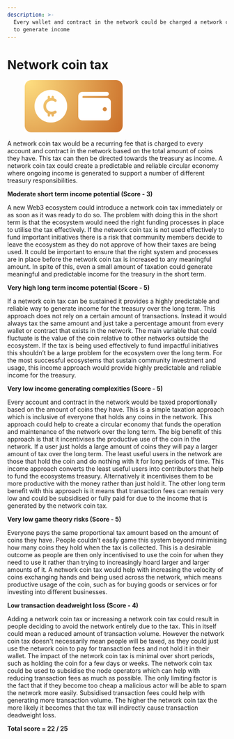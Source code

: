 ```yaml
---
description: >-
  Every wallet and contract in the network could be charged a network coin tax
  to generate income
---
```


# Network coin tax

<div align="left"><figure><img src="../../.gitbook/assets/income-asset-holding-tax.png" alt="" width="225"><figcaption></figcaption></figure></div>

A network coin tax would be a recurring fee that is charged to every account and contract in the network based on the total amount of coins they have. This tax can then be directed towards the treasury as income. A network coin tax could create a predictable and reliable circular economy where ongoing income is generated to support a number of different treasury responsibilities.



**Moderate short term income potential (Score - 3)**

A new Web3 ecosystem could introduce a network coin tax immediately or as soon as it was ready to do so. The problem with doing this in the short term is that the ecosystem would need the right funding processes in place to utilise the tax effectively. If the network coin tax is not used effectively to fund important initiatives there is a risk that community members decide to leave the ecosystem as they do not approve of how their taxes are being used. It could be important to ensure that the right system and processes are in place before the network coin tax is increased to any meaningful amount. In spite of this, even a small amount of taxation could generate meaningful and predictable income for the treasury in the short term.



**Very high long term income potential (Score - 5)**

If a network coin tax can be sustained it provides a highly predictable and reliable way to generate income for the treasury over the long term. This approach does not rely on a certain amount of transactions. Instead it would always tax the same amount and just take a percentage amount from every wallet or contract that exists in the network. The main variable that could fluctuate is the value of the coin relative to other networks outside the ecosystem. If the tax is being used effectively to fund impactful initiatives this shouldn’t be a large problem for the ecosystem over the long term. For the most successful ecosystems that sustain community investment and usage, this income approach would provide highly predictable and reliable income for the treasury.



**Very low income generating complexities (Score - 5)**

Every account and contract in the network would be taxed proportionally based on the amount of coins they have. This is a simple taxation approach which is inclusive of everyone that holds any coins in the network. This approach could help to create a circular economy that funds the operation and maintenance of the network over the long term. The big benefit of this approach is that it incentivises the productive use of the coin in the network. If a user just holds a large amount of coins they will pay a larger amount of tax over the long term. The least useful users in the network are those that hold the coin and do nothing with it for long periods of time. This income approach converts the least useful users into contributors that help to fund the ecosystems treasury. Alternatively it incentivises them to be more productive with the money rather than just hold it. The other long term benefit with this approach is it means that transaction fees can remain very low and could be subsidised or fully paid for due to the income that is generated by the network coin tax.



**Very low game theory risks (Score - 5)**

Everyone pays the same proportional tax amount based on the amount of coins they have. People couldn’t easily game this system beyond minimising how many coins they hold when the tax is collected. This is a desirable outcome as people are then only incentivised to use the coin for when they need to use it rather than trying to increasingly hoard larger and larger amounts of it. A network coin tax would help with increasing the velocity of coins exchanging hands and being used across the network, which means productive usage of the coin, such as for buying goods or services or for investing into different businesses.



**Low transaction deadweight loss (Score - 4)**

Adding a network coin tax or increasing a network coin tax could result in people deciding to avoid the network entirely due to the tax. This in itself could mean a reduced amount of transaction volume. However the network coin tax doesn't necessarily mean people will be taxed, as they could just use the network coin to pay for transaction fees and not hold it in their wallet. The impact of the network coin tax is minimal over short periods, such as holding the coin for a few days or weeks. The network coin tax could be used to subsidise the node operators which can help with reducing transaction fees as much as possible. The only limiting factor is the fact that if they become too cheap a malicious actor will be able to spam the network more easily. Subsidised transaction fees could help with generating more transaction volume. The higher the network coin tax the more likely it becomes that the tax will indirectly cause transaction deadweight loss.



**Total score = 22 / 25**
